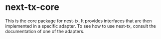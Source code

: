 # next-tx-core

This is the core package for nest-tx. It provides interfaces that are then implemented in a specific adapter. To see how
to use nest-tx, consult the documentation of one of the adapters.
